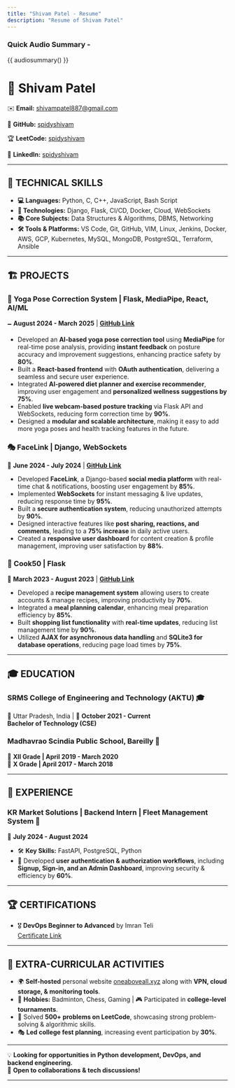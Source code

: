 ```yaml
---
title: "Shivam Patel - Resume"
description: "Resume of Shivam Patel"
---
```


### Quick Audio Summary -
{{ audiosummary() }}

# 🚀 Shivam Patel  

✉️ **Email:** [shivampatel887@gmail.com](mailto:shivampatel887@gmail.com)  

🔗 **GitHub:** [spidyshivam](https://github.com/spidyshivam)  

🏆 **LeetCode:** [spidyshivam](https://leetcode.com/spidyshivam)  

💼 **LinkedIn:** [spidyshivam](https://www.linkedin.com/in/spidyshivam)  

---

## 🔧 TECHNICAL SKILLS  

- **💻 Languages:** Python, C, C++, JavaScript, Bash Script  
- **🚀 Technologies:** Django, Flask, CI/CD, Docker, Cloud, WebSockets  
- **📚 Core Subjects:** Data Structures & Algorithms, DBMS, Networking  
- **🛠️ Tools & Platforms:** VS Code, Git, GitHub, VIM, Linux, Jenkins, Docker, AWS, GCP, Kubernetes, MySQL, MongoDB, PostgreSQL, Terraform, Ansible  

---

## 🏗️ PROJECTS  

### 🧘 Yoga Pose Correction System | Flask, MediaPipe, React, AI/ML
🗕️ **August 2024 - March 2025** | **[GitHub Link](https://github.com/Yoga-Pose-Correction-System)**

* Developed an **AI-based yoga pose correction tool** using **MediaPipe** for real-time pose analysis, providing **instant feedback** on posture accuracy and improvement suggestions, enhancing practice safety by **80%**.
* Built a **React-based frontend** with **OAuth authentication**, delivering a seamless and secure user experience.
* Integrated **AI-powered diet planner and exercise recommender**, improving user engagement and **personalized wellness suggestions by 75%**.
* Enabled **live webcam-based posture tracking** via Flask API and WebSockets, reducing form correction time by **90%**.
* Designed a **modular and scalable architecture**, making it easy to add more yoga poses and health tracking features in the future.


### 🎭 FaceLink | Django, WebSockets
📅 **June 2024 - July 2024**  | **[GitHub Link](https://github.com/spidyshivam/facelink)**
- Developed **FaceLink**, a Django-based **social media platform** with real-time chat & notifications, boosting user engagement by **85%**.  
- Implemented **WebSockets** for instant messaging & live updates, reducing response time by **95%**.  
- Built a **secure authentication system**, reducing unauthorized attempts by **90%**.  
- Designed interactive features like **post sharing, reactions, and comments**, leading to a **75% increase** in daily active users.  
- Created a **responsive user dashboard** for content creation & profile management, improving user satisfaction by **88%**.  

 

### 🍳 Cook50 | Flask 
📅 **March 2023 - August 2023**  | **[GitHub Link](https://github.com/spidyshivam/cook50)** 
- Developed a **recipe management system** allowing users to create accounts & manage recipes, improving productivity by **70%**.  
- Integrated a **meal planning calendar**, enhancing meal preparation efficiency by **85%**.  
- Built **shopping list functionality** with **real-time updates**, reducing list management time by **90%**.  
- Utilized **AJAX for asynchronous data handling** and **SQLite3 for database operations**, reducing page load times by **75%**.  

---

## 🎓 EDUCATION  

### **SRMS College of Engineering and Technology (AKTU)** 🎓  
📍 Uttar Pradesh, India | 📅 **October 2021 - Current**  
**Bachelor of Technology (CSE)**  

### **Madhavrao Scindia Public School, Bareilly** 📖  
📅 **XII Grade | April 2019 - March 2020**  
📅 **X Grade | April 2017 - March 2018**  

---

## 💼 EXPERIENCE  

### **KR Market Solutions | Backend Intern | Fleet Management System** 🚗  
📅 **July 2024 - August 2024**  
- 🛠️ **Key Skills:** FastAPI, PostgreSQL, Python  
- 🚀 Developed **user authentication & authorization workflows**, including **Signup, Sign-in, and an Admin Dashboard**, improving security & efficiency by **60%**.  

---

## 🏆 CERTIFICATIONS  

- 🎖️ **DevOps Beginner to Advanced** by Imran Teli  
  [Certificate Link](https://udemy-certificate.s3.amazonaws.com/image/UC-3307c9ec-1e9c-42f3-8099-c02003f48b2a.jpg)  

---

## 🎯 EXTRA-CURRICULAR ACTIVITIES  

- 🌍 **Self-hosted** personal website [oneaboveall.xyz](http://oneaboveall.xyz) along with **VPN, cloud storage, & monitoring tools**.
- 🏸 **Hobbies:** Badminton, Chess, Gaming | 🎮 Participated in **college-level tournaments**.  
- 🧩 Solved **500+ problems on LeetCode**, showcasing strong problem-solving & algorithmic skills.  
- 🎭 **Led college fest planning**, increasing event participation by **30%**.  

---

💡 **Looking for opportunities in Python development, DevOps, and backend engineering.**  
🚀 **Open to collaborations & tech discussions!**  

---

